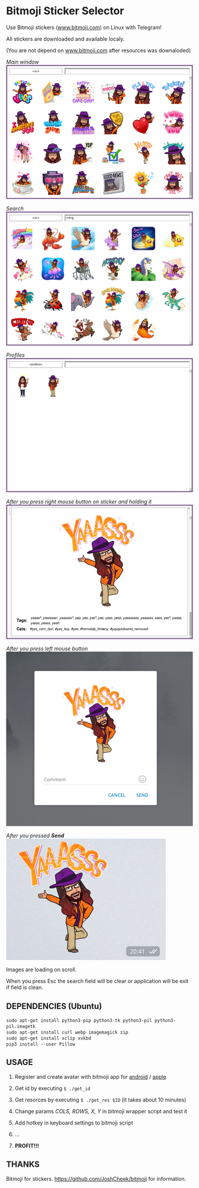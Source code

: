 # Bitmoji Sticker Selector

Use Bitmoji stickers (www.bitmoji.com) on Linux with Telegram!

All stickers are downloaded and available localy.

(You are not depend on www.bitmoji.com after resources was downaloded) 


*Main window*
!["main"](images/all.png "main")


*Search*
!["search"](images/search.png "search")


*Profiles*
!["profiles"](images/profiles.png "profiles")


*After you press right mouse button on sticker and holding it*
!["info"](images/rightbutton.png "info")



*After you press left mouse button*
!["select"](images/leftbutton.png "select")



*After you pressed __Send__*
!["send"](images/leftbuttonresult.png "send")



Images are loading on scroll.

When you press Esc the search field will be clear or application will be exit if field is clean.

## DEPENDENCIES (Ubuntu)
```
sudo apt-get install python3-pip python3-tk python3-pil python3-pil.imagetk
sudo apt-get install curl webp imagemagick zip
sudo apt-get install xclip xvkbd
pip3 install --user Pillow
```

## USAGE
1. Register and create avatar with bitmoji app for [android](https://play.google.com/store/apps/details?id=com.bitstrips.imoji) / [apple](https://apps.apple.com/ru/app/bitmoji/id868077558)

2. Get id by executing  ```$ ./get_id```
3. Get resorces by executing  ```$ ./get_res $ID``` (it takes about 10 minutes)
4. Change params *COLS, ROWS, X, Y* in bitmoji wrapper script and test it
5. Add hotkey in keyboard settings to bitmoji script
6. ...
7. **PROFIT!!!**

## THANKS
Bitmoji for stickers.
https://github.com/JoshCheek/bitmoji for information.


